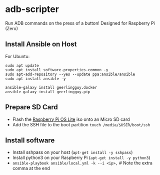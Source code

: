 # adb-scripter
Run ADB commands on the press of a button! Designed for Raspberry Pi (Zero)



## Install Ansible on Host
For Ubuntu:
```shell
sudo apt update
sudo apt install software-properties-common -y
sudo apt-add-repository --yes --update ppa:ansible/ansible
sudo apt install ansible -y

ansible-galaxy install geerlingguy.docker
ansible-galaxy install geerlingguy.pip

```
## Prepare SD Card

- Flash the [Raspberry Pi OS Lite](https://www.raspberrypi.org/downloads/raspberry-pi-os/) iso onto an Micro SD card
- Add the SSH file to the boot partition `touch /media/$USER/boot/ssh`


## Install software

- Install sshpass on your host (`apt-get install -y sshpass`)
- Install python3 on your Raspberry Pi (`apt-get install -y python3`)
- `ansible-playbook ansible/local.yml -k --i <ip>,` # Note the extra comma at the end